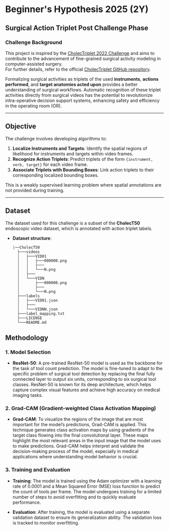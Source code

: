 # Beginner's Hypothesis 2025 (2Y)  
## Surgical Action Triplet Post Challenge Phase

### Challenge Background  
This project is inspired by the [CholecTriplet 2022 Challenge](https://cholectriplet2022.grand-challenge.org/cholectriplet2022/) and aims to contribute to the advancement of fine-grained surgical activity modeling in computer-assisted surgery.  
For further details, refer to the official [CholecTriplet GitHub repository](https://github.com/CAMMA-public/cholectriplet2022).

Formalizing surgical activities as triplets of the used **instruments**, **actions performed**, and **target anatomies acted upon** provides a better understanding of surgical workflows. Automatic recognition of these triplet activities directly from surgical videos has the potential to revolutionize intra-operative decision support systems, enhancing safety and efficiency in the operating room (OR).

---

## Objective  
The challenge involves developing algorithms to:  
1. **Localize Instruments and Targets**: Identify the spatial regions of likelihood for instruments and targets within video frames.  
2. **Recognize Action Triplets**: Predict triplets of the form `{instrument, verb, target}` for each video frame.  
3. **Associate Triplets with Bounding Boxes**: Link action triplets to their corresponding localized bounding boxes.  

This is a weakly supervised learning problem where spatial annotations are not provided during training.

---

## Dataset  
The dataset used for this challenge is a subset of the **CholecT50** endoscopic video dataset, which is annotated with action triplet labels.  
- **Dataset structure**:  
  ```plaintext
  |──CholecT50
    ├───videos
    │   ├───VID01
    │   │   ├───000000.png
    │   │   ├───
    │   │   └───N.png
    │   ├───
    │   └───VIDN
    │       ├───000000.png
    │       ├───
    │       └───N.png
    ├───labels
    │   ├───VID01.json
    │   ├───
    │   └───VIDNN.json
    ├───label_mapping.txt        
    ├───LICENSE
    └───README.md
## Methodology

### 1. **Model Selection**

- **ResNet-50**: A pre-trained ResNet-50 model is used as the backbone for the task of tool count prediction. The model is fine-tuned to adapt to the specific problem of surgical tool detection by replacing the final fully connected layer to output six units, corresponding to six surgical tool classes. ResNet-50 is known for its deep architecture, which helps capture complex visual features and achieve high accuracy on medical imaging tasks.

### 2. **Grad-CAM (Gradient-weighted Class Activation Mapping)**

- **Grad-CAM**: To visualize the regions of the image that are most important for the model’s predictions, Grad-CAM is applied. This technique generates class activation maps by using gradients of the target class flowing into the final convolutional layer. These maps highlight the most relevant areas in the input image that the model uses to make predictions. Grad-CAM helps interpret and validate the decision-making process of the model, especially in medical applications where understanding model behavior is crucial.

### 3. **Training and Evaluation**

- **Training**: The model is trained using the Adam optimizer with a learning rate of 0.0001 and a Mean Squared Error (MSE) loss function to predict the count of tools per frame. The model undergoes training for a limited number of steps to avoid overfitting and to quickly evaluate performance.
  
- **Evaluation**: After training, the model is evaluated using a separate validation dataset to ensure its generalization ability. The validation loss is tracked to monitor overfitting.


